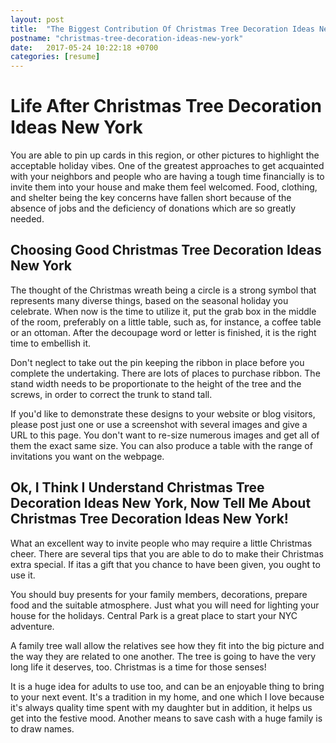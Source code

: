 ```yaml
---
layout: post
title:  "The Biggest Contribution Of Christmas Tree Decoration Ideas New York To Humanity"
postname: "christmas-tree-decoration-ideas-new-york"
date:   2017-05-24 10:22:18 +0700
categories: [resume]
---
```

 Life After Christmas Tree Decoration Ideas New York 
=====================================================

You are able to pin up cards in this region, or other pictures to highlight the acceptable holiday vibes. One of the greatest approaches to get acquainted with your neighbors and people who are having a tough time financially is to invite them into your house and make them feel welcomed. Food, clothing, and shelter being the key concerns have fallen short because of the absence of jobs and the deficiency of donations which are so greatly needed.

 Choosing Good Christmas Tree Decoration Ideas New York
-------------------------------------------------------

The thought of the Christmas wreath being a circle is a strong symbol that represents many diverse things, based on the seasonal holiday you celebrate. When now is the time to utilize it, put the grab box in the middle of the room, preferably on a little table, such as, for instance, a coffee table or an ottoman. After the decoupage word or letter is finished, it is the right time to embellish it.

Don't neglect to take out the pin keeping the ribbon in place before you complete the undertaking. There are lots of places to purchase ribbon. The stand width needs to be proportionate to the height of the tree and the screws, in order to correct the trunk to stand tall.

If you'd like to demonstrate these designs to your website or blog visitors, please post just one or use a screenshot with several images and give a URL to this page. You don't want to re-size numerous images and get all of them the exact same size. You can also produce a table with the range of invitations you want on the webpage.

 Ok, I Think I Understand Christmas Tree Decoration Ideas New York, Now Tell Me About Christmas Tree Decoration Ideas New York! 
--------------------------------------------------------------------------------------------------------------------------------

What an excellent way to invite people who may require a little Christmas cheer. There are several tips that you are able to do to make their Christmas extra special. If itas a gift that you chance to have been given, you ought to use it.

You should buy presents for your family members, decorations, prepare food and the suitable atmosphere. Just what you will need for lighting your house for the holidays. Central Park is a great place to start your NYC adventure.

A family tree wall allow the relatives see how they fit into the big picture and the way they are related to one another. The tree is going to have the very long life it deserves, too. Christmas is a time for those senses!

It is a huge idea for adults to use too, and can be an enjoyable thing to bring to your next event. It's a tradition in my home, and one which I love because it's always quality time spent with my daughter but in addition, it helps us get into the festive mood. Another means to save cash with a huge family is to draw names.
